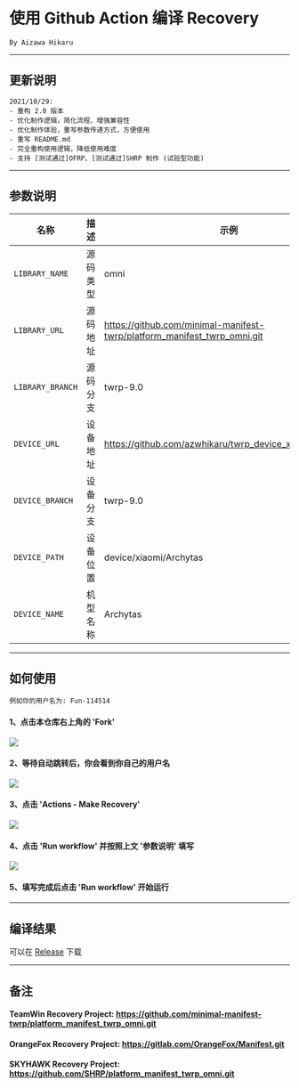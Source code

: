 # 使用 Github Action 编译 Recovery
```
By Aizawa Hikaru
```
---

## 更新说明
```
2021/10/29: 
- 重构 2.0 版本
- 优化制作逻辑，简化流程、增强兼容性
- 优化制作体验，重写参数传递方式，方便使用
- 重写 README.md
- 完全重构使用逻辑，降低使用难度
- 支持 [测试通过]OFRP、[测试通过]SHRP 制作 (试验型功能)
```

-----

## 参数说明

| 名称 | 描述 | 示例 |
| ------------ | -------------------- | ------------ |
| `LIBRARY_NAME` | 源码类型 | omni |
| `LIBRARY_URL` | 源码地址 | https://github.com/minimal-manifest-twrp/platform_manifest_twrp_omni.git |
| `LIBRARY_BRANCH` | 源码分支 | twrp-9.0 |
| `DEVICE_URL` | 设备地址 | https://github.com/azwhikaru/twrp_device_xiaomi_archytas |
| `DEVICE_BRANCH` | 设备分支 | twrp-9.0 |
| `DEVICE_PATH` | 设备位置 | device/xiaomi/Archytas |
| `DEVICE_NAME` | 机型名称 | Archytas |

-----

## 如何使用
```
例如你的用户名为: Fun-114514
```
#### 1、点击本仓库右上角的 'Fork'
![](https://i.bmp.ovh/imgs/2021/10/6b6ed9f29e732372.png)
#### 2、等待自动跳转后，你会看到你自己的用户名
![](https://i.bmp.ovh/imgs/2021/10/66cfe324c0ebb69b.png)
#### 3、点击 'Actions - Make Recovery'
![](https://i.bmp.ovh/imgs/2021/10/23896d1b66292047.png)
#### 4、点击 'Run workflow' 并按照上文 '参数说明' 填写
![](https://i.bmp.ovh/imgs/2021/10/9cb7871267cf2f53.png)
#### 5、填写完成后点击 'Run workflow' 开始运行

-----

## 编译结果
可以在 [Release](../../releases) 下载

-----
## 备注

#### TeamWin Recovery Project: https://github.com/minimal-manifest-twrp/platform_manifest_twrp_omni.git
#### OrangeFox Recovery Project: https://gitlab.com/OrangeFox/Manifest.git
#### SKYHAWK Recovery Project: https://github.com/SHRP/platform_manifest_twrp_omni.git